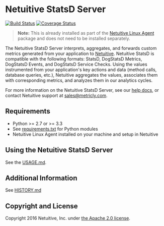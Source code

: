 Netuitive StatsD Server
=======================

[![Build Status](https://travis-ci.org/Netuitive/netuitive-statsd.svg?branch=master)](https://travis-ci.org/Netuitive/netuitive-statsd) [![Coverage Status](https://coveralls.io/repos/github/Netuitive/netuitive-statsd/badge.svg?branch=master)](https://coveralls.io/github/Netuitive/netuitive-statsd?branch=master)

>**Note:** This is already installed as part of the [Netuitive Linux Agent](https://www.metricly.com/support/integrations/linux/) package and does not need to be installed separately.

The Netuitive StatsD Server interprets, aggregates, and forwards custom metrics generated from your application to [Netuitive](https://www.metricly.com). Netuitive StatsD is compatible with the following formats: StatsD, DogStatsD Metrics, DogStatsD Events, and DogStatsD Service Checks. Using the values instrumented from your application's key actions and data (method calls, database queries, etc.), Netuitive aggregates the values, associates them with corresponding metrics, and analyzes them in our analytics cycles.

For more information on the Netuitive StatsD Server, see our [help docs](https://www.metricly.com/support/integrations/linux/#kanchor275), or contact Netuitive support at [sales@metricly.com](mailto:sales@metricly.com).

Requirements
------------

- Python >= 2.7 or >= 3.3
- See [requirements.txt](requirements.txt) for Python modules
- Netuitive Linux Agent installed on your machine and setup in Netuitive

Using the Netuitive StatsD Server
----------------------------------
See the [USAGE.md](USAGE.md).

Additional Information
----------------------

See [HISTORY.md](HISTORY.md)


Copyright and License
---------------------

Copyright 2016 Netuitive, Inc. under [the Apache 2.0 license](LICENSE).
